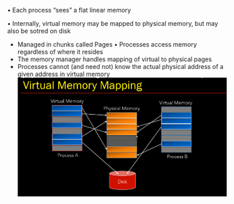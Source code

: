 • Each process “sees” a flat linear memory

• Internally, virtual memory may be mapped to physical memory, but may also be sotred on disk
  * Managed in chunks called Pages
• Processes access memory regardless of where it resides
  * The memory manager handles mapping of virtual to physical pages
  * Processes cannot (and need not) know the actual physical address of a given address in virtual memory
![](https://github.com/shell-bomb/Notes/blob/main/Windows-Internals/Images/Captura%20de%20pantalla%202024-09-04%20130118.png)
